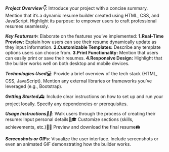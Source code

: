 **_Project Overview👇_**:
  Introduce your project with a concise summary. Mention that it’s a dynamic resume builder created using HTML, CSS, and JavaScript.
  Highlight its purpose: to empower users to craft professional resumes seamlessly.


**_Key Features✨_**:
  Elaborate on the features you’ve implemented:
      **1.Real-Time Preview:** Explain how users can see their resume dynamically update as they input information.
      **2.Customizable Templates:** Describe any template options users can choose from.
      **3.Print Functionality:** Mention that users can easily print or save their resumes.
      **4.Responsive Design:** Highlight that the builder works well on both desktop and mobile devices.

      
**_Technologies Used💻_**:
Provide a brief overview of the tech stack (HTML, CSS, JavaScript).
Mention any external libraries or frameworks you’ve leveraged (e.g., Bootstrap).


**_Getting Started🕰️_**:
Include clear instructions on how to set up and run your project locally.
Specify any dependencies or prerequisites.


**_Usage Instructions🧑‍🏫_**:
    Walk users through the process of creating their resume:
      Input personal details🏫🎓
      Customize sections (skills, achievements, etc.)🏅🥇
      Preview and download the final resume🖨️

      
**_Screenshots or GIFs_**:
Visualize the user interface. Include screenshots or even an animated GIF demonstrating how the builder works.
